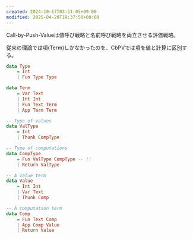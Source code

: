 ```yaml
---
created: 2024-10-17T03:51:05+09:00
modified: 2025-04-29T19:37:50+09:00
---
```


Call-by-Push-Valueは値呼び戦略と名前呼び戦略を両立させる評価戦略。

従来の理論では項(Term)しかなかったのを、CbPVでは項を値と計算に区別する。

```hs
data Type 
    = Int
    | Fun Type Type

data Term
    = Var Text
    | Int Int
    | Fun Text Term
    | App Term Term
```

```hs
-- Type of values
data ValType 
    = Int
    | Thunk CompType

-- Type of computations
data CompType 
    = Fun ValType CompType -- !!
    | Return ValType

-- A value term
data Value
    = Int Int
    | Var Text
    | Thunk Comp

-- A computation term
data Comp
    = Fun Text Comp
    | App Comp Value
    | Return Value
```